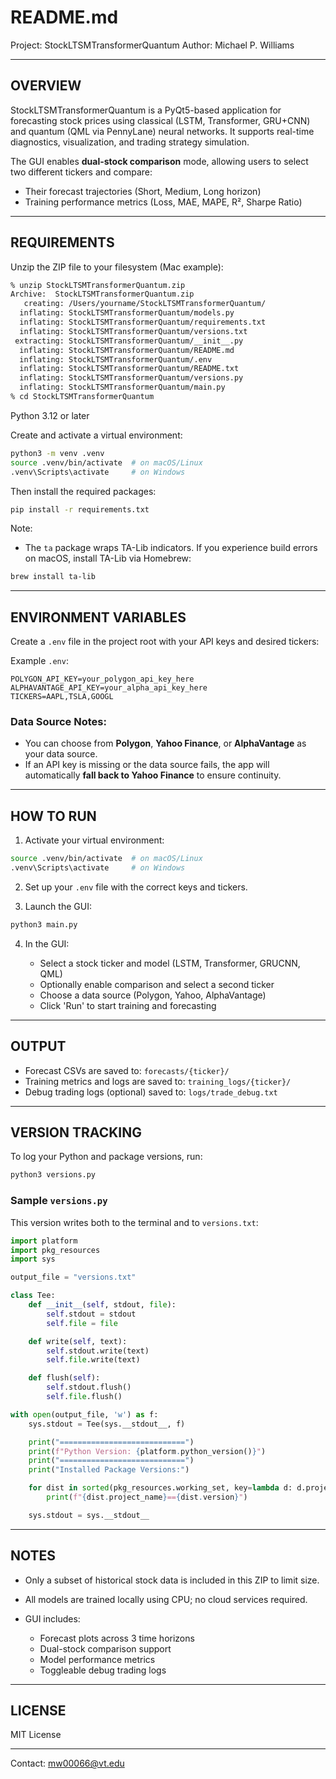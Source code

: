 # README.md

Project: StockLTSMTransformerQuantum
Author: Michael P. Williams

---

## OVERVIEW

StockLTSMTransformerQuantum is a PyQt5-based application for forecasting stock prices using classical (LSTM, Transformer, GRU+CNN) and quantum (QML via PennyLane) neural networks. It supports real-time diagnostics, visualization, and trading strategy simulation.

The GUI enables **dual-stock comparison** mode, allowing users to select two different tickers and compare:

* Their forecast trajectories (Short, Medium, Long horizon)
* Training performance metrics (Loss, MAE, MAPE, R², Sharpe Ratio)

---

## REQUIREMENTS

Unzip the ZIP file to your filesystem (Mac example):

```bash
% unzip StockLTSMTransformerQuantum.zip
Archive:  StockLTSMTransformerQuantum.zip
   creating: /Users/yourname/StockLTSMTransformerQuantum/
  inflating: StockLTSMTransformerQuantum/models.py
  inflating: StockLTSMTransformerQuantum/requirements.txt
  inflating: StockLTSMTransformerQuantum/versions.txt
 extracting: StockLTSMTransformerQuantum/__init__.py
  inflating: StockLTSMTransformerQuantum/README.md
  inflating: StockLTSMTransformerQuantum/.env
  inflating: StockLTSMTransformerQuantum/README.txt
  inflating: StockLTSMTransformerQuantum/versions.py
  inflating: StockLTSMTransformerQuantum/main.py
% cd StockLTSMTransformerQuantum
```

Python 3.12 or later

Create and activate a virtual environment:

```bash
python3 -m venv .venv
source .venv/bin/activate  # on macOS/Linux
.venv\Scripts\activate     # on Windows
```

Then install the required packages:

```bash
pip install -r requirements.txt
```

Note:

* The `ta` package wraps TA-Lib indicators. If you experience build errors on macOS, install TA-Lib via Homebrew:

```bash
brew install ta-lib
```

---

## ENVIRONMENT VARIABLES

Create a `.env` file in the project root with your API keys and desired tickers:

Example `.env`:

```
POLYGON_API_KEY=your_polygon_api_key_here
ALPHAVANTAGE_API_KEY=your_alpha_api_key_here
TICKERS=AAPL,TSLA,GOOGL
```

### Data Source Notes:

* You can choose from **Polygon**, **Yahoo Finance**, or **AlphaVantage** as your data source.
* If an API key is missing or the data source fails, the app will automatically **fall back to Yahoo Finance** to ensure continuity.

---

## HOW TO RUN

1. Activate your virtual environment:

```bash
source .venv/bin/activate  # on macOS/Linux
.venv\Scripts\activate     # on Windows
```

2. Set up your `.env` file with the correct keys and tickers.

3. Launch the GUI:

```bash
python3 main.py
```

4. In the GUI:

   * Select a stock ticker and model (LSTM, Transformer, GRUCNN, QML)
   * Optionally enable comparison and select a second ticker
   * Choose a data source (Polygon, Yahoo, AlphaVantage)
   * Click 'Run' to start training and forecasting

---

## OUTPUT

* Forecast CSVs are saved to: `forecasts/{ticker}/`
* Training metrics and logs are saved to: `training_logs/{ticker}/`
* Debug trading logs (optional) saved to: `logs/trade_debug.txt`

---

## VERSION TRACKING

To log your Python and package versions, run:

```bash
python3 versions.py
```

### Sample `versions.py`

This version writes both to the terminal and to `versions.txt`:

```python
import platform
import pkg_resources
import sys

output_file = "versions.txt"

class Tee:
    def __init__(self, stdout, file):
        self.stdout = stdout
        self.file = file

    def write(self, text):
        self.stdout.write(text)
        self.file.write(text)

    def flush(self):
        self.stdout.flush()
        self.file.flush()

with open(output_file, 'w') as f:
    sys.stdout = Tee(sys.__stdout__, f)

    print("============================")
    print(f"Python Version: {platform.python_version()}")
    print("============================")
    print("Installed Package Versions:")

    for dist in sorted(pkg_resources.working_set, key=lambda d: d.project_name.lower()):
        print(f"{dist.project_name}=={dist.version}")

    sys.stdout = sys.__stdout__
```

---

## NOTES

* Only a subset of historical stock data is included in this ZIP to limit size.
* All models are trained locally using CPU; no cloud services required.
* GUI includes:

  * Forecast plots across 3 time horizons
  * Dual-stock comparison support
  * Model performance metrics
  * Toggleable debug trading logs

---

## LICENSE

MIT License

---

Contact: [mw00066@vt.edu](mailto:mw00066@vt.edu)
